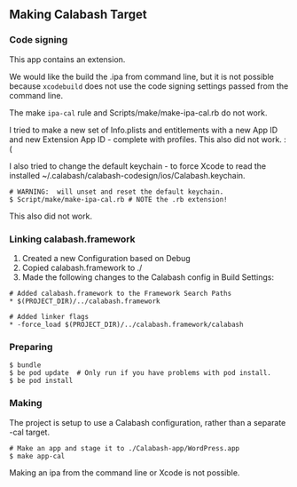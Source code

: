 ## Making Calabash Target

### Code signing

This app contains an extension.

We would like the build the .ipa from command line, but it is not
possible because `xcodebuild` does not use the code signing settings
passed from the command line.

The make `ipa-cal` rule and Scripts/make/make-ipa-cal.rb do not work.

I tried to make a new set of Info.plists and entitlements with
a new App ID and new Extension App ID - complete with profiles.  This
also did not work. :(

I also tried to change the default keychain - to force Xcode to read
the installed ~/.calabash/calabash-codesign/ios/Calabash.keychain.

```
# WARNING:  will unset and reset the default keychain.
$ Script/make/make-ipa-cal.rb # NOTE the .rb extension!
```

This also did not work.

### Linking calabash.framework

1. Created a new Configuration based on Debug
2. Copied calabash.framework to ./
3. Made the following changes to the Calabash config in Build Settings:

```
# Added calabash.framework to the Framework Search Paths
* $(PROJECT_DIR)/../calabash.framework

# Added linker flags
* -force_load $(PROJECT_DIR)/../calabash.framework/calabash
```

### Preparing

```
$ bundle
$ be pod update  # Only run if you have problems with pod install.
$ be pod install
```

### Making

The project is setup to use a Calabash configuration, rather than
a separate -cal target.

```
# Make an app and stage it to ./Calabash-app/WordPress.app
$ make app-cal
```

Making an ipa from the command line or Xcode is not possible.
